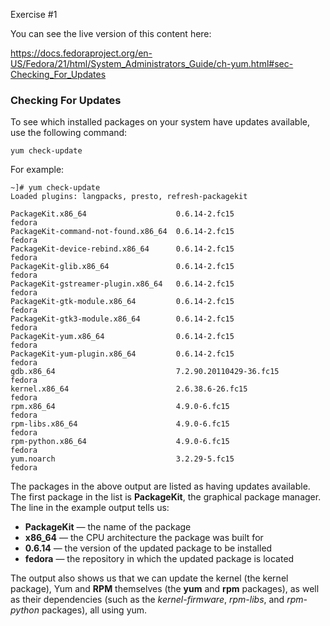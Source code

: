 Exercise #1

You can see the live version of this content here:

https://docs.fedoraproject.org/en-US/Fedora/21/html/System_Administrators_Guide/ch-yum.html#sec-Checking_For_Updates


### Checking For Updates
To see which installed packages on your system have updates available, use the following command:
```
yum check-update
```
For example:
```
~]# yum check-update
Loaded plugins: langpacks, presto, refresh-packagekit

PackageKit.x86_64                    0.6.14-2.fc15                 fedora
PackageKit-command-not-found.x86_64  0.6.14-2.fc15                 fedora
PackageKit-device-rebind.x86_64      0.6.14-2.fc15                 fedora
PackageKit-glib.x86_64               0.6.14-2.fc15                 fedora
PackageKit-gstreamer-plugin.x86_64   0.6.14-2.fc15                 fedora
PackageKit-gtk-module.x86_64         0.6.14-2.fc15                 fedora
PackageKit-gtk3-module.x86_64        0.6.14-2.fc15                 fedora
PackageKit-yum.x86_64                0.6.14-2.fc15                 fedora
PackageKit-yum-plugin.x86_64         0.6.14-2.fc15                 fedora
gdb.x86_64                           7.2.90.20110429-36.fc15       fedora
kernel.x86_64                        2.6.38.6-26.fc15              fedora
rpm.x86_64                           4.9.0-6.fc15                  fedora
rpm-libs.x86_64                      4.9.0-6.fc15                  fedora
rpm-python.x86_64                    4.9.0-6.fc15                  fedora
yum.noarch                           3.2.29-5.fc15                 fedora
```
The packages in the above output are listed as having updates available. The first package in the list is **PackageKit**, the graphical package manager. The line in the example output tells us:

* **PackageKit** — the name of the package
* **x86_64** — the CPU architecture the package was built for
* **0.6.14** — the version of the updated package to be installed
* **fedora** — the repository in which the updated package is located

The output also shows us that we can update the kernel (the kernel package), Yum and **RPM** themselves (the **yum** and **rpm** packages), as well as their dependencies (such as the *kernel-firmware*, *rpm-libs*, and *rpm-python* packages), all using yum.
